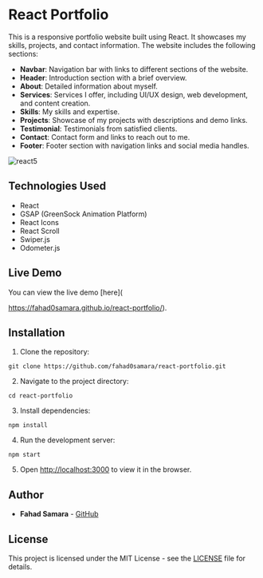 
# React Portfolio

This is a responsive portfolio website built using React. It showcases my skills, projects, and contact information. The website includes the following sections:

- **Navbar**: Navigation bar with links to different sections of the website.
- **Header**: Introduction section with a brief overview.
- **About**: Detailed information about myself.
- **Services**: Services I offer, including UI/UX design, web development, and content creation.
- **Skills**: My skills and expertise.
- **Projects**: Showcase of my projects with descriptions and demo links.
- **Testimonial**: Testimonials from satisfied clients.
- **Contact**: Contact form and links to reach out to me.
- **Footer**: Footer section with navigation links and social media handles.

![react5](https://github.com/fahad0samara/react-portfolio/assets/90055525/57cef675-c54b-4e49-ba5d-ba8fcb350958)


## Technologies Used

- React
- GSAP (GreenSock Animation Platform)
- React Icons
- React Scroll
- Swiper.js
- Odometer.js

## Live Demo

You can view the live demo [here](

https://fahad0samara.github.io/react-portfolio/).

## Installation

1. Clone the repository:

```
git clone https://github.com/fahad0samara/react-portfolio.git
```

2. Navigate to the project directory:

```
cd react-portfolio
```

3. Install dependencies:

```
npm install
```

4. Run the development server:

```
npm start
```

5. Open [http://localhost:3000](http://localhost:3000) to view it in the browser.

## Author

- **Fahad Samara** - [GitHub](https://github.com/fahad0samara)

## License

This project is licensed under the MIT License - see the [LICENSE](LICENSE) file for details.

